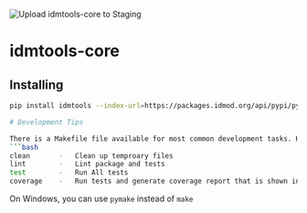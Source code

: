 ![Upload idmtools-core to Staging](https://github.com/devclinton/idmtools/workflows/Upload%20idmtools-core%20to%20Staging/badge.svg)
# idmtools-core

<!-- START doctoc -->
<!-- END doctoc -->

## Installing

```bash
pip install idmtools --index-url=https://packages.idmod.org/api/pypi/pypi-production/simple

# Development Tips

There is a Makefile file available for most common development tasks. Here is a list of commands
```bash
clean       -   Clean up temproary files
lint        -   Lint package and tests
test        -   Run All tests
coverage    -   Run tests and generate coverage report that is shown in browser
```
On Windows, you can use `pymake` instead of `make`